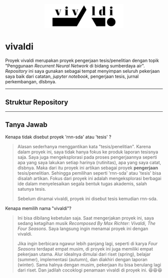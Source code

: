 <div align="center">
<img src="./_assets/vivaldi_logo.png" height="50%" width="50%">
</div>

# vivaldi

Proyek vivaldi merupakan proyek pengerjaan tesis/penelitian dengan topik "Penggunaan _Recurrent Neural Network_ di bidang sumberdaya air". _Repository_ ini saya gunakan sebagai tempat menyimpan seluruh pekerjaan saya baik dari catatan, _jupyter notebook_, pengerjaan tesis, jurnal perkembangan, dlsbnya. 

---

## Struktur Repository



---


## Tanya Jawab

Kenapa tidak disebut proyek 'rnn-sda' atau 'tesis' ?

> Alasan sederhanya menggantikan kata "tesis/penelitian". Karena dalam proyek ini, saya tidak hanya fokus ke produk laporan tesisnya saja. Saya juga mengeksplorasi pada proses pengerjaannya seperti apa yang saya lakukan setiap harinya (rutinitas), apa yang saya catat, dlsbnya. Maka dari itu proyek ini artikan sebagai proyek __pengerjaan__ tesis/penelitian. Sehingga pemilihan seperti 'rnn-sda' atau 'tesis' bisa disalah artikan. Fokus dari proyek ini adalah mengeksplorasi berbagai ide dalam menyelesaikan segala bentuk tugas akademis, salah satunya tesis.
> 
> Sebelum dinamai vivaldi, proyek ini disebut tesis kemudian rnn-sda.

Kenapa memilih nama "vivaldi"? 
 
> Ini bisa dibilang kebetulan saja. Saat mengerjakan proyek ini, saya sedang ketagihan musik _Recomposed By Max Richter: Vivaldi, The Four Seasons_. Saya langsung ingin menamai proyek ini dengan vivaldi.
> 
> Jika ingin berbicara ngawur lebih panjang lagi, seperti di karya _Four Seasons_ terdapat empat musim, di proyek ini juga memiliki empat pekerjaan utama. Alur idealnya dimulai dari riset (spring), belajar (summer), implementasi (autumn), dan diakhiri dengan laporan (winter). Sama halnya dengan musim, pekerjaan itu bisa berulang lagi dari riset. Dan jadilah cocoklogi penamaan vivaldi di proyek ini. 😆😆😆